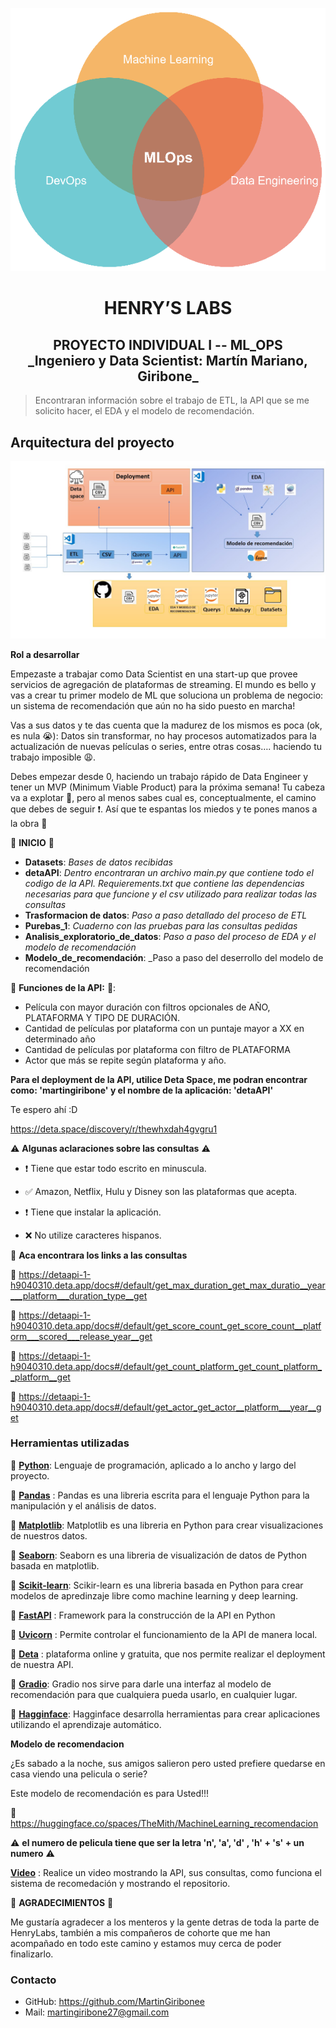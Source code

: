 ![ML_OPS](src/mlops-versionado-de-modelos_0.png)

<h1 align=center> HENRY’S LABS </h1>

<h2 align=center>PROYECTO INDIVIDUAL I -- ML_OPS <br>
    _Ingeniero y Data Scientist: Martín Mariano, Giribone_</h2>

> Encontraran información sobre el trabajo de ETL, la API que se me solicito hacer, el EDA y el modelo de recomendación.

## Arquitectura del proyecto
![Arquitectura](src/Diapositiva1.JPG)


**Rol a desarrollar**

Empezaste a trabajar como Data Scientist en una start-up que provee servicios de agregación de plataformas de streaming. El mundo es bello y vas a crear tu primer modelo de ML que soluciona un problema de negocio: un sistema de recomendación que aún no ha sido puesto en marcha!

Vas a sus datos y te das cuenta que la madurez de los mismos es poca (ok, es nula 😭): Datos sin transformar, no hay procesos automatizados para la actualización de nuevas películas o series, entre otras cosas…. haciendo tu trabajo imposible 😩.

Debes empezar desde 0, haciendo un trabajo rápido de Data Engineer y tener un MVP (Minimum Viable Product) para la próxima semana! Tu cabeza va a explotar 🤯, pero al menos sabes cual es, conceptualmente, el camino que debes de seguir ❗. Así que te espantas los miedos y te pones manos a la obra 💪

:red_circle: **INICIO** :red_circle:

* **Datasets**: _Bases de datos recibidas_
* **detaAPI**: _Dentro encontraran un archivo main.py que contiene todo el codigo de la API. Requierements.txt que contiene las dependencias necesarias para que funcione y el csv utilizado para realizar todas las consultas_
* **Trasformacion de datos**:  _Paso a paso detallado del proceso de ETL_
* **Purebas_1**: _Cuaderno con las pruebas para las consultas pedidas_
* **Analisis_exploratorio_de_datos**: _Paso a paso del proceso de EDA y el modelo de recomendación_
* **Modelo_de_recomendación**: _Paso a paso del deserrollo del modelo de recomendación

:red_circle: **Funciones de la API:** :red_circle::

* Película con mayor duración con filtros opcionales de AÑO, PLATAFORMA Y TIPO DE DURACIÓN.
* Cantidad de películas por plataforma con un puntaje mayor a XX en determinado año
* Cantidad de películas por plataforma con filtro de PLATAFORMA
* Actor que más se repite según plataforma y año.


**Para el deployment de la API, utilice Deta Space, me podran encontrar como: 'martingiribone' y el nombre de la aplicación: 'detaAPI'**


Te espero ahí :D

https://deta.space/discovery/r/thewhxdah4gvgru1



:warning: **Algunas aclaraciones sobre las consultas** :warning:

* :heavy_exclamation_mark: Tiene que estar todo escrito  en minuscula.

* :white_check_mark: Amazon, Netflix, Hulu y Disney son las plataformas que acepta.

* :heavy_exclamation_mark: Tiene que instalar la aplicación.

* :x: No utilize caracteres hispanos.

:link: **Aca encontrara los links a las consultas**

:small_blue_diamond: https://detaapi-1-h9040310.deta.app/docs#/default/get_max_duration_get_max_duratio__year___platform___duration_type__get

:small_blue_diamond: https://detaapi-1-h9040310.deta.app/docs#/default/get_score_count_get_score_count__platform___scored___release_year__get

:small_blue_diamond: https://detaapi-1-h9040310.deta.app/docs#/default/get_count_platform_get_count_platform__platform__get

:small_blue_diamond: https://detaapi-1-h9040310.deta.app/docs#/default/get_actor_get_actor__platform___year__get

 ### **Herramientas utilizadas**

:small_orange_diamond: **[Python](https://www.python.org/)**: Lenguaje de programación, aplicado a lo ancho y largo del proyecto.

:small_orange_diamond: **[Pandas](https://pandas.pydata.org/)** : Pandas es una libreria escrita para el lenguaje Python para la manipulación y el análisis de datos.

:small_orange_diamond: **[Matplotlib](https://matplotlib.org/)**: Matplotlib es una libreria en Python  para crear visualizaciones de nuestros datos.

:small_orange_diamond: **[Seaborn](https://seaborn.pydata.org/)**: Seaborn es una libreria de visualización de datos de Python basada en matplotlib.

:small_orange_diamond: **[Scikit-learn](https://scikit-learn.org/stable/)**: Scikir-learn es una libreria basada en Python para crear modelos de apredinzaje libre como machine learning y deep learning.

:small_orange_diamond: **[FastAPI](https://fastapi.tiangolo.com/)** : Framework para la construcción de la API en Python

:small_orange_diamond: **[Uvicorn](https://www.uvicorn.org/)** : Permite controlar el funcionamiento de la API de manera local.

:small_orange_diamond: **[Deta](https://deta.space/)**
: plataforma online y gratuita, que nos permite realizar el deployment de nuestra API.

:small_orange_diamond: **[Gradio](https://gradio.app/)**: Gradio nos sirve para darle una interfaz al modelo de recomendación para que cualquiera pueda usarlo, en cualquier lugar.

:small_orange_diamond: **[Hagginface](https://huggingface.co/)**: Hagginface desarrolla herramientas para crear aplicaciones utilizando el aprendizaje automático.

**Modelo de recomendacion**

¿Es sabado a la noche, sus amigos salieron pero usted prefiere quedarse en casa viendo una pelicula o serie?

Este modelo de recomendación es para Usted!!! 

:link: https://huggingface.co/spaces/TheMith/MachineLearning_recomendacion 

:warning: **el numero de pelicula tiene que ser la letra 'n', 'a', 'd' , 'h' + 's' + un numero** :warning:


**[Video](https://youtu.be/6z1hTmLK1cg)** : Realice un video mostrando la API, sus consultas, como funciona el sistema de recomedación y mostrando el repositorio. 

:red_circle: **AGRADECIMIENTOS** :red_circle:

Me gustaría agradecer a los menteros y la gente detras de toda la parte de HenryLabs, también a mis compañeros de cohorte que me han acompañado en todo este camino y estamos muy cerca de poder finalizarlo.

### Contacto
* GitHub: https://github.com/MartinGiribonee
* Mail: martingiribone27@gmail.com
